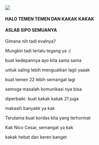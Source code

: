 <!DOCTYPE html>
<html lang="en">

<head>
    <meta charset="UTF-8">
    <meta http-equiv="X-UA-Compatible" content="IE=edge">
    <meta name="viewport" content="width=device-width, initial-scale=1.0">
    <link href="https://fonts.googleapis.com/css?family=Indie+Flower" rel="stylesheet">
    <link href="https://fonts.googleapis.com/css?family=Amatic+SC" rel="stylesheet">
    <link rel="stylesheet" href="style.css">
    <title>SEMANGAT</title>
</head>

<body>
    <div class="card">
        <div class="imgBox">
            <div class="bark"></div>
            <img src="file:///C:/Users/mnajw/Downloads/Untitled%20design%20(4).png">
        </div>
        <div class="details">
            <h4 class="color1">HALO TEMEN TEMEN DAN KAKAK KAKAK</h4>
            <h4 class="color1">ASLAB SIPO SEMUANYA</h4>
            <p>Gimana nih tadi evalnya?</p>
            <p> Mungkin tadi terlalu tegang ya :( </p>
            <p>buat kedepannya ayo kita sama sama</p>
            <p>untuk saling lebih menguatkan lagii yaaak</p>
            <p>buat temen 22 lebih semangat lagi</p>
            <p>semoga masalah komunikasi nya bisa</p>
            <p>diperbaiki. buat kakak kakak 21 juga</p>
	    <p>makasih banyakk ya kak</p>
            <p>Terutama buat kordas kita yang terhormat</p>
            <p class="text-right">Kak Nico Cesar, semangat ya kak</p>
            <p class="text-right">kakak hebat dan keren banget</p>
        </div>
        </div>
    </div>
    <script src="script.js"></script>
</body>

</html>
